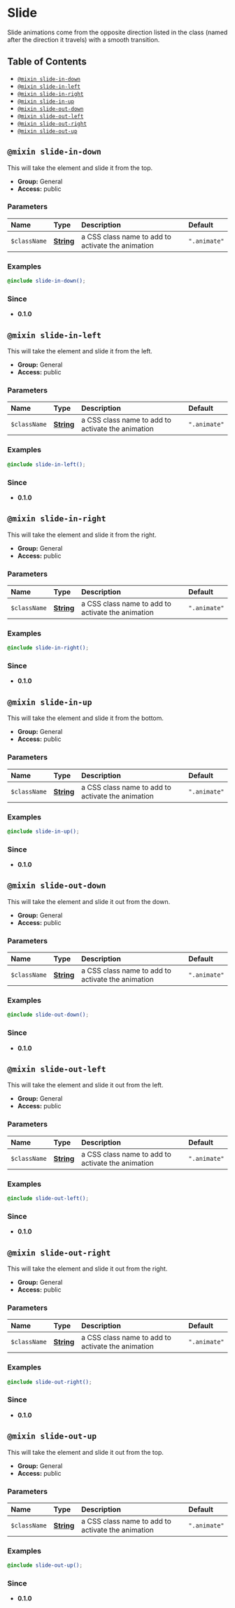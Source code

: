 # Slide

Slide animations come from the opposite direction listed in the class (named after the direction it travels) with a smooth transition.

## Table of Contents

<!-- toc -->

* [`@mixin slide-in-down`](#mixin-slide-in-down)
* [`@mixin slide-in-left`](#mixin-slide-in-left)
* [`@mixin slide-in-right`](#mixin-slide-in-right)
* [`@mixin slide-in-up`](#mixin-slide-in-up)
* [`@mixin slide-out-down`](#mixin-slide-out-down)
* [`@mixin slide-out-left`](#mixin-slide-out-left)
* [`@mixin slide-out-right`](#mixin-slide-out-right)
* [`@mixin slide-out-up`](#mixin-slide-out-up)

<!-- tocstop -->

## `@mixin slide-in-down`

This will take the element and slide it from the top.

* **Group:** General
* **Access:** public

### Parameters

| Name     | Type                                                             | Description                                       | Default      |
| :------- | :--------------------------------------------------------------- | :------------------------------------------------ | :----------- |
| `$className` | **[String](https://sass-lang.com/documentation/values/strings)** | a CSS class name to add to activate the animation | `".animate"` |

### Examples

```scss
@include slide-in-down();
```

### Since

* **0.1.0**

## `@mixin slide-in-left`

This will take the element and slide it from the left.

* **Group:** General
* **Access:** public

### Parameters

| Name     | Type                                                             | Description                                       | Default      |
| :------- | :--------------------------------------------------------------- | :------------------------------------------------ | :----------- |
| `$className` | **[String](https://sass-lang.com/documentation/values/strings)** | a CSS class name to add to activate the animation | `".animate"` |

### Examples

```scss
@include slide-in-left();
```

### Since

* **0.1.0**

## `@mixin slide-in-right`

This will take the element and slide it from the right.

* **Group:** General
* **Access:** public

### Parameters

| Name     | Type                                                             | Description                                       | Default      |
| :------- | :--------------------------------------------------------------- | :------------------------------------------------ | :----------- |
| `$className` | **[String](https://sass-lang.com/documentation/values/strings)** | a CSS class name to add to activate the animation | `".animate"` |

### Examples

```scss
@include slide-in-right();
```

### Since

* **0.1.0**

## `@mixin slide-in-up`

This will take the element and slide it from the bottom.

* **Group:** General
* **Access:** public

### Parameters

| Name     | Type                                                             | Description                                       | Default      |
| :------- | :--------------------------------------------------------------- | :------------------------------------------------ | :----------- |
| `$className` | **[String](https://sass-lang.com/documentation/values/strings)** | a CSS class name to add to activate the animation | `".animate"` |

### Examples

```scss
@include slide-in-up();
```

### Since

* **0.1.0**

## `@mixin slide-out-down`

This will take the element and slide it out from the down.

* **Group:** General
* **Access:** public

### Parameters

| Name     | Type                                                             | Description                                       | Default      |
| :------- | :--------------------------------------------------------------- | :------------------------------------------------ | :----------- |
| `$className` | **[String](https://sass-lang.com/documentation/values/strings)** | a CSS class name to add to activate the animation | `".animate"` |

### Examples

```scss
@include slide-out-down();
```

### Since

* **0.1.0**

## `@mixin slide-out-left`

This will take the element and slide it out from the left.

* **Group:** General
* **Access:** public

### Parameters

| Name     | Type                                                             | Description                                       | Default      |
| :------- | :--------------------------------------------------------------- | :------------------------------------------------ | :----------- |
| `$className` | **[String](https://sass-lang.com/documentation/values/strings)** | a CSS class name to add to activate the animation | `".animate"` |

### Examples

```scss
@include slide-out-left();
```

### Since

* **0.1.0**

## `@mixin slide-out-right`

This will take the element and slide it out from the right.

* **Group:** General
* **Access:** public

### Parameters

| Name     | Type                                                             | Description                                       | Default      |
| :------- | :--------------------------------------------------------------- | :------------------------------------------------ | :----------- |
| `$className` | **[String](https://sass-lang.com/documentation/values/strings)** | a CSS class name to add to activate the animation | `".animate"` |

### Examples

```scss
@include slide-out-right();
```

### Since

* **0.1.0**

## `@mixin slide-out-up`

This will take the element and slide it out from the top.

* **Group:** General
* **Access:** public

### Parameters

| Name     | Type                                                             | Description                                       | Default      |
| :------- | :--------------------------------------------------------------- | :------------------------------------------------ | :----------- |
| `$className` | **[String](https://sass-lang.com/documentation/values/strings)** | a CSS class name to add to activate the animation | `".animate"` |

### Examples

```scss
@include slide-out-up();
```

### Since

* **0.1.0**

